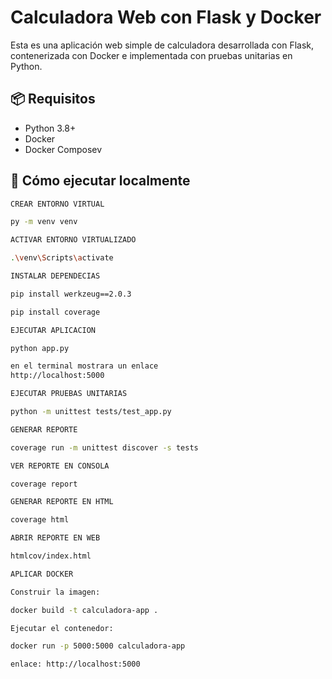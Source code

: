 # Calculadora Web con Flask y Docker

Esta es una aplicación web simple de calculadora desarrollada con Flask, contenerizada con Docker e implementada con pruebas unitarias en Python.

## 📦 Requisitos

- Python 3.8+
- Docker
- Docker Composev

## 🚀 Cómo ejecutar localmente

```bash
CREAR ENTORNO VIRTUAL

py -m venv venv

ACTIVAR ENTORNO VIRTUALIZADO

.\venv\Scripts\activate

INSTALAR DEPENDECIAS

pip install werkzeug==2.0.3

pip install coverage

EJECUTAR APLICACION

python app.py

en el terminal mostrara un enlace 
http://localhost:5000

EJECUTAR PRUEBAS UNITARIAS

python -m unittest tests/test_app.py

GENERAR REPORTE

coverage run -m unittest discover -s tests

VER REPORTE EN CONSOLA

coverage report

GENERAR REPORTE EN HTML

coverage html

ABRIR REPORTE EN WEB 

htmlcov/index.html

APLICAR DOCKER

Construir la imagen:

docker build -t calculadora-app .

Ejecutar el contenedor:

docker run -p 5000:5000 calculadora-app

enlace: http://localhost:5000
